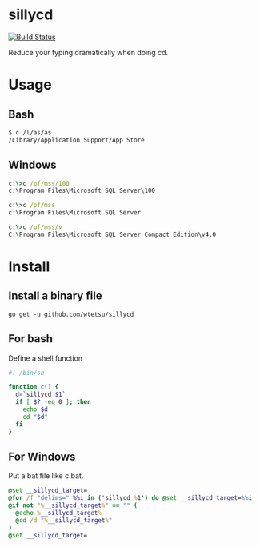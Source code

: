 # sillycd

[![Build Status](https://travis-ci.com/wtetsu/sillycd.svg?branch=master)](https://travis-ci.com/wtetsu/sillycd)

Reduce your typing dramatically when doing cd.

# Usage

## Bash

```sh
$ c /l/as/as
/Library/Application Support/App Store
```

## Windows

```bat
c:\>c /pf/mss/100
c:\Program Files\Microsoft SQL Server\100

c:\>c /pf/mss
c:\Program Files\Microsoft SQL Server

c:\>c /pf/mss/v
C:\Program Files\Microsoft SQL Server Compact Edition\v4.0
```

# Install

## Install a binary file

```
go get -u github.com/wtetsu/sillycd
```

## For bash

Define a shell function

```sh
#! /bin/sh

function c() {
  d=`sillycd $1`
  if [ $? -eq 0 ]; then
    echo $d
    cd "$d"
  fi
}
```

## For Windows

Put a bat file like c.bat.

```bat
@set __sillycd_target=
@for /f "delims=" %%i in ('sillycd %1') do @set __sillycd_target=%%i
@if not "%__sillycd_target%" == "" (
  @echo %__sillycd_target%
  @cd /d "%__sillycd_target%"
)
@set __sillycd_target=
```

